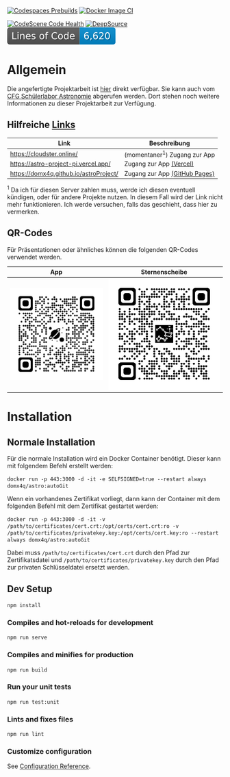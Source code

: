 [![Codespaces Prebuilds](https://github.com/domx4q/astroProject/actions/workflows/codespaces/create_codespaces_prebuilds/badge.svg)](https://github.com/domx4q/astroProject/actions/workflows/codespaces/create_codespaces_prebuilds)
[![Docker Image CI](https://github.com/domx4q/astroProject/actions/workflows/docker-image.yml/badge.svg)](https://github.com/domx4q/astroProject/actions/workflows/docker-image.yml)

[![CodeScene Code Health](https://codescene.io/projects/31104/status-badges/code-health)](https://codescene.io/projects/31104)
[![DeepSource](https://app.deepsource.com/gh/domx4q/astroProject.svg/?label=active+issues&show_trend=true&token=au7UeFncEauubfJgbm3Hk_zh)](https://app.deepsource.com/gh/domx4q/astroProject/?ref=repository-badge)
![LOC](https://raw.githubusercontent.com/domx4q/astroProject/image-data/loc.svg)
# Allgemein
Die angefertigte Projektarbeit ist [hier](Astronomie%20Projektarbeit.pdf) direkt verfügbar.
Sie kann auch vom [CFG Schülerlabor Astronomie](https://www.schuelerlabor-astronomie.de/) abgerufen werden.
Dort stehen noch weitere Informationen zu dieser Projektarbeit zur Verfügung.
## Hilfreiche <u>Links</u>
| Link                                   | Beschreibung                                             |
|----------------------------------------|----------------------------------------------------------|
| https://cloudster.online/              | (momentaner<sup>1</sup>) Zugang zur App                  |
| https://astro-project-pi.vercel.app/   | Zugang zur App [(Vercel)](https://vercel.com/)             |
| https://domx4q.github.io/astroProject/ | Zugang zur App [(GitHub Pages)](https://pages.github.com/) |

<sup>1</sup> Da ich für diesen Server zahlen muss, werde ich diesen eventuell kündigen, oder für andere Projekte nutzen. In diesem Fall wird der Link nicht mehr funktionieren.
Ich werde versuchen, falls das geschieht, dass hier zu vermerken.

## QR-Codes
Für Präsentationen oder ähnliches können die folgenden QR-Codes verwendet werden.

|                                                          App                                                          |                                                          Sternenscheibe                                                           |
|:---------------------------------------------------------------------------------------------------------------------:|:---------------------------------------------------------------------------------------------------------------------------------:|
| ![QR-Code zur App](https://raw.githubusercontent.com/domx4q/astroProject/master/.github/images/qrcode_astro_main.png) | ![QR-Code zur Sternenscheibe](https://raw.githubusercontent.com/domx4q/astroProject/master/.github/images/qrcode_astro_stars.png) |

# Installation
## Normale Installation
Für die normale Installation wird ein Docker Container benötigt. Dieser kann mit folgendem Befehl erstellt werden:
```
docker run -p 443:3000 -d -it -e SELFSIGNED=true --restart always domx4q/astro:autoGit
```
Wenn ein vorhandenes Zertifikat vorliegt, dann kann der Container mit dem folgenden Befehl mit dem Zertifikat gestartet werden:
```
docker run -p 443:3000 -d -it -v /path/to/certificates/cert.crt:/opt/certs/cert.crt:ro -v /path/to/certificates/privatekey.key:/opt/certs/cert.key:ro --restart always domx4q/astro:autoGit
```
Dabei muss `/path/to/certificates/cert.crt` durch den Pfad zur Zertifikatsdatei und `/path/to/certificates/privatekey.key` durch den Pfad zur privaten Schlüsseldatei ersetzt werden.
## Dev Setup
```
npm install
```

### Compiles and hot-reloads for development
```
npm run serve
```

### Compiles and minifies for production
```
npm run build
```

### Run your unit tests
```
npm run test:unit
```

### Lints and fixes files
```
npm run lint
```

### Customize configuration
See [Configuration Reference](https://cli.vuejs.org/config/).
